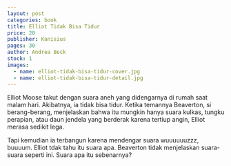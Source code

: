 ```yaml
---
layout: post
categories: book
title: Elliot Tidak Bisa Tidur
price: 20
publisher: Kanisius
pages: 30
author: Andrea Beck
stock: 1
images:
  - name: elliot-tidak-bisa-tidur-cover.jpg
  - name: elliot-tidak-bisa-tidur-detail.jpg
---
```


Elliot Moose takut dengan suara aneh yang didengarnya di rumah saat malam hari. Akibatnya, ia tidak bisa tidur. Ketika temannya Beaverton, si berang-berang, menjelaskan bahwa itu mungkin hanya suara kulkas, tungku perapian, atau daun jendela yang berderak karena tertiup angin, Elliot merasa sedikit lega. 

Tapi kemudian ia terbangun karena mendengar suara wuuuuuuzzz, buuuum. Elliot tdak tahu itu suara apa. Beaverton tidak menjelaskan suara-suara seperti ini. Suara apa itu sebenarnya?